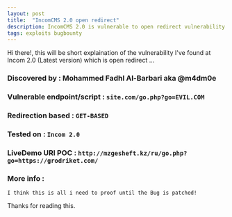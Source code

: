```yaml
---
layout: post
title:  "IncomCMS 2.0 open redirect"
description: IncomCMS 2.0 is vulnerable to open redirect vulnerability... 
tags: exploits bugbounty
---
```

  Hi there!, this will be short explaination of the vulnerability I've found at Incom 2.0 (Latest version) which is open redirect ... 

### Discovered by : Mohammed Fadhl Al-Barbari aka @m4dm0e

### Vulnerable endpoint/script : `site.com/go.php?go=EVIL.COM`
  
  
### Redirection based : `GET-BASED`
  
  
### Tested on : `Incom 2.0`
  
    
###  LiveDemo URI POC : `http://mzgesheft.kz/ru/go.php?go=https://grodriket.com/`
  


###  More info :
	I think this is all i need to proof until the Bug is patched!
	
	
Thanks for reading this.

[jekyll-docs]: https://jekyllrb.com/docs/home
[jekyll-gh]:   https://github.com/jekyll/jekyll
[jekyll-talk]: https://talk.jekyllrb.com/
